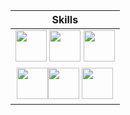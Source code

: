 
| Skills |
| :---: |
|[<img src="https://marketing.raku.org/id/1533512913/svg" height="50px" width="50px" />][raku] [<img src="https://upload.wikimedia.org/wikipedia/commons/9/99/Unofficial_JavaScript_logo_2.svg" height="50px" width="50px" />][javascript] [<img src="https://48pedia.org/images/8/8e/Lua-logo.svg" height="50px" width="50px" />][lua]|
|[<img src="https://raw.githubusercontent.com/edubart/nelua-lang/master/docs/assets/img/nelua-logo.svg" height="50px" width="50px" />][nelua][<img src="https://upload.wikimedia.org/wikipedia/commons/1/18/C_Programming_Language.svg" height="50px" width="50px" />][c] [<img src="https://upload.wikimedia.org/wikipedia/commons/1/18/ISO_C%2B%2B_Logo.svg" height="50px" width="50px" />][cpp]|

[typescript]: https://typescriptlang.org
[javascript]: https://developer.mozilla.org/en-US/docs/Web/JavaScript
[lua]: https://www.lua.org/
[nim]: https://nim-lang.org

[raku]: https://raku.org
[php]: https://php.net
[nelua]: https://nelua.io/
[c]: https://en.cppreference.com/w/c
[cpp]: https://en.cppreference.com
[fennel]: https://fennel-lang.org
[haxe]: https://haxe.org
[webassembly]: https://webassembly.org/
[assemblyscript]: https://www.assemblyscript.org/
[rust]: https://rust-lang.org
[elisp]: https://www.gnu.org/software/emacs/manual/html_node/elisp/
[swift]: https://swift.org
[kotlin]: https://kotlinlang.org/
[clojure]: https://clojure.org/
[clojurescript]: https://clojurescript.org/
[godot]: https://godotengine.org
[construct]: https://construct.net
[python]: https://www.python.org/
[ruby]: https://www.ruby-lang.org/en/
[txr]: http://nongnu.org/txr
[lisp]: https://common-lisp.net/
[red]: http://red-lang.org
[racket]: https://racket-lang.org

